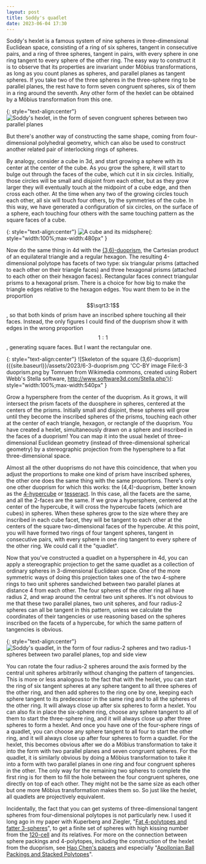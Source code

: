 ```yaml
---
layout: post
title: Soddy's quadlet
date: 2023-06-04 17:30
---
```

Soddy's hexlet is a famous system of nine spheres in three-dimensional Euclidean space, consisting of a ring of six spheres, tangent in consecutive pairs, and a ring of three spheres, tangent in pairs, with every sphere in one ring tangent to every sphere of the other ring. The easy way to construct it is to observe that its properties are invariant under Möbius transformations, as long as you count planes as spheres, and parallel planes as tangent spheres. If you take two of the three spheres in the three-sphere ring to be parallel planes, the rest have to form seven congruent spheres, six of them in a ring around the seventh. Any other form of the hexlet can be obtained by a Möbius transformation from this one.

{: style="text-align:center"}
![Soddy's hexlet, in the form of seven congruent spheres between two parallel planes]({{site.baseurl}}/assets/2023/hexlet.gif 'CC-BY-SA 3.0 image File:Hexlet annular opt.gif by WillowW from Wikimedia commons')

But there's another way of constructing the same shape, coming from four-dimensional polyhedral geometry, which can also be used to construct another related pair of interlocking rings of spheres.

By analogy, consider a cube in 3d, and start growing a sphere with its center at the center of the cube. As you grow the sphere, it will start to bulge out through the faces of the cube, which cut it in six circles. Initially, those circles will be small and disjoint from each other, but as they grow larger they will eventually touch at the midpoint of a cube edge, and then cross each other. At the time when any two of the growing circles touch each other, all six will touch four others, by the symmetries of the cube. In this way, we have generated a configuration of six circles, on the surface of a sphere, each touching four others with the same touching pattern as the square faces of a cube.

{: style="text-align:center"}
![A cube and its midsphere]({{site.baseurl}}/assets/2023/cube-midsphere.png 'CC-BY-SA 4.0 image File:Skeleton 6, size m, sphere.png by Watchduck from Wikimedia commons'){: style="width:100%;max-width:480px" }

Now do the same thing in 4d with the [(3,6)-duoprism](https://en.wikipedia.org/wiki/Duoprism), the Cartesian product of an equilateral triangle and a regular hexagon. The resulting 4-dimensional polytope has facets of two type: six triangular prisms (attached to each other on their triangle faces) and three hexagonal prisms (attached to each other on their hexagon faces). Rectangular faces connect triangular prisms to a hexagonal prism. There is a choice for how big to make the triangle edges relative to the hexagon edges. You want them to be in the proportion $$\sqrt3:1$$, so that both kinds of prism have an inscribed sphere touching all their faces. Instead, the only figures I could find of the duoprism show it with edges in the wrong proportion $$1:1$$, generating square faces. But I want the rectangular one.

{: style="text-align:center"}
![Skeleton of the square (3,6)-duoprism]({{site.baseurl}}/assets/2023/6-3-duoprism.png 'CC-BY image File:6-3 duoprism.png by Tomruen from Wikimedia commons, created using Robert Webb's Stella software, http://www.software3d.com/Stella.php'){: style="width:100%;max-width:540px" }

Grow a hypersphere from the center of the duoprism. As it grows, it will intersect the prism facets of the duosphere in spheres, centered at the centers of the prisms. Initially small and disjoint, these spheres will grow until they become the inscribed spheres of the prisms, touching each other at the center of each triangle, hexagon, or rectangle of the duoprism. You have created a hexlet, simultaneously drawn on a sphere and inscribed in the faces of a duoprism! You can map it into the usual hexlet of three-dimensional Euclidean geometry (instead of three-dimensional spherical geometry) by a stereographic projection from the hypersphere to a flat three-dimensional space.

Almost all the other duoprisms do not have this coincidence, that when you adjust the proportions to make one kind of prism have inscribed spheres, the other one does the same thing with the same proportions. There's only one other duoprism for which this works: the (4,4)-duoprism, better known as the [4-hypercube](https://en.wikipedia.org/wiki/Hypercube) or [tesseract](https://en.wikipedia.org/wiki/Hypercube). In this case, all the facets are the same, and all the 2-faces are the same. If we grow a hypersphere, centered at the center of the hypercube, it will cross the hypercube facets (which are cubes) in spheres. When these spheres grow to the size where they are inscribed in each cube facet, they will be tangent to each other at the centers of the square two-dimensional faces of the hypercube. At this point, you will have formed two rings of four tangent spheres, tangent in consecutive pairs, with every sphere in one ring tangent to every sphere of the other ring. We could call it the "quadlet".

Now that you've constructed a quadlet on a hypersphere in 4d, you can apply a stereographic projection to get the same quadlet as a collection of ordinary spheres in 3-dimensional Euclidean space. One of the more symmetric ways of doing this projection takes one of the two 4-sphere rings to two unit spheres sandwiched between two parallel planes at distance 4 from each other.  The four spheres of the other ring all have radius 2, and wrap around the central two unit spheres. It's not obvious to me that these two parallel planes, two unit spheres, and four radius-2 spheres can all be tangent in this pattern, unless we calculate the coordinates of their tangencies or use reasoning based on the spheres inscribed on the facets of a hypercube, for which the same pattern of tangencies is obvious.

{: style="text-align:center"}
![Soddy's quadlet, in the form of four radius-2 spheres and two radius-1 spheres between two parallel planes, top and side view]({{site.baseurl}}/assets/2023/quadlet.svg)

You can rotate the four radius-2 spheres around the axis formed by the central unit spheres arbitrarily without changing the pattern of tangencies. This is more or less analogous to the fact that with the hexlet, you can start the ring of six tangent spheres at any sphere tangent to all three spheres of the other ring, and then add spheres to the ring one by one, keeping each sphere tangent to its predecessor in the same ring and to all the spheres of the other ring. It will always close up after six spheres to form a hexlet. You can also fix in place the six-sphere ring, choose any sphere tangent to all of them to start the three-sphere ring, and it will always close up after three spheres to form a hexlet. And once you have one of the four-sphere rings of a quadlet, you can choose any sphere tangent to all four to start the other ring, and it will always close up after four spheres to form a quadlet. For the hexlet, this becomes obvious after we do a Möbius transformation to take it into the form with two parallel planes and seven congruent spheres. For the quadlet, it is similarly obvious by doing a Möbius transformation to take it into a form with two parallel planes in one ring and four congruent spheres in the other. The only way for the remaining two spheres to complete the first ring is for them to fill the hole between the four congruent spheres, one directly on top of each other. They might not be the same size as each other but one more Möbius transformation makes them so. So just like the hexlet, all quadlets are projectively equivalent.

Incidentally, the fact that you can get systems of three-dimensional tangent spheres from four-dimensional polytopes is not particularly new. I used it long ago in my paper with Kuperberg and Ziegler, "[Fat 4-polytopes and fatter 3-spheres](https://arxiv.org/abs/math.CO/0204007)", to get a finite set of spheres with high kissing number from the [120-cell](https://en.wikipedia.org/wiki/120-cell) and its relatives. For more on the connection between sphere packings and 4-polytopes, including the construction of the hexlet from the duoprism, see [Hao Chen's papers](https://dr-how.github.io/) and especially "[Apollonian Ball Packings and Stacked Polytopes](https://arxiv.org/abs/1306.2515)".